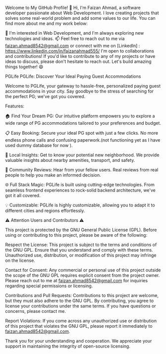 Welcome to My GitHub Profile!
👋 Hi, I'm Faizan Ahmad, a software developer passionate about Web Development. I love creating projects that solves some real-world problem and add some values to our life. You can find more about me and my work below:

🌱 I'm interested in Web Development, and I'm always exploring new technologies and ideas.
📫 Feel free to reach out to me via faizan.ahmad8542@gmail.com or connect with me on [LinkedIn] : https://www.linkedin.com/in/faizanahmad555/
I'm open to collaborations and contributions! If you'd like to contribute to any of my projects or have ideas to discuss, please don't hesitate to reach out. Let's build amazing things together! 😄

PGLife
PGLife: Discover Your Ideal Paying Guest Accommodations

Welcome to PGLife, your gateway to hassle-free, personalized paying guest accommodations in your city. Say goodbye to the stress of searching for the perfect PG; we've got you covered.

Features:

🏠 Find Your Dream PG: Our intuitive platform empowers you to explore a wide range of PG accommodations tailored to your preferences and budget.

📋 Easy Booking: Secure your ideal PG spot with just a few clicks. No more endless phone calls and confusing paperwork.(not functioning yet as I have used dummy database for now ).

🌆 Local Insights: Get to know your potential new neighborhood. We provide valuable insights about nearby amenities, transport, and safety.

📢 Community Reviews: Hear from your fellow users. Real reviews from real people to help you make an informed decision.

🌐 Full Stack Magic: PGLife is built using cutting-edge technologies. From seamless frontend experiences to rock-solid backend architecture, we've got it all covered.

💡 Customizable: PGLife is highly customizable, allowing you to adapt it to different cities and regions effortlessly.

⚠️ Attention Users and Contributors ⚠️

This project is protected by the GNU General Public License (GPL). Before using or contributing to this project, please be aware of the following:

Respect the License: This project is subject to the terms and conditions of the GNU GPL. Ensure that you understand and comply with these terms. Unauthorized use, distribution, or modification of this project may infringe on the license.

Contact for Consent: Any commercial or personal use of this project outside the scope of the GNU GPL requires explicit consent from the project owner. Please reach out to me at faizan.ahmad8542@gmail.com for inquiries regarding special permissions or licensing.

Contributions and Pull Requests: Contributions to this project are welcome, but they must also adhere to the GNU GPL. By contributing, you agree to license your contributions under the same terms. If you have questions or concerns, please contact me.

Report Violations: If you come across any unauthorized use or distribution of this project that violates the GNU GPL, please report it immediately to faizan.ahmad8542@gmail.com.

Thank you for your understanding and cooperation. We appreciate your support in maintaining the integrity of open-source licensing.
